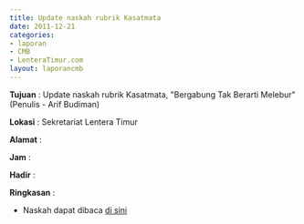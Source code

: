 ```yaml
---
title: Update naskah rubrik Kasatmata
date: 2011-12-21
categories:
- laporan
- CMB
- LenteraTimur.com
layout: laporancmb
---
```


**Tujuan** : Update naskah rubrik Kasatmata, "Bergabung Tak Berarti Melebur" (Penulis - Arif Budiman)

**Lokasi** : Sekretariat Lentera Timur

**Alamat** : 

**Jam** : 

**Hadir** : 

**Ringkasan** : 
* Naskah dapat dibaca [di sini](http://www.lenteratimur.com/2011/12/%E2%80%9Cbergabung-tak-berarti-melebur%E2%80%9D/)
